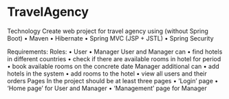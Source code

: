 # TravelAgency
Technology
Create web project for travel agency using (without Spring Boot)
    • Maven
    • Hibernate
    • Spring MVC (JSP + JSTL)
    • Spring Security

Requirements:
Roles: 
    • User
    • Manager
User and Manager can 
    • find hotels in different countries
    • check if there are available rooms in hotel for period
    • book available rooms on the concrete date
Manager additional can
    • add hotels in the system
    • add rooms to the hotel
    • view all users and their orders
Pages
In the project should be at least three pages
    • ‘Login’ page
    • ‘Home page’ for User and Manager
    • ‘Management’ page for Manager
